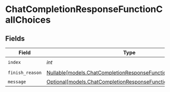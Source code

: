 # ChatCompletionResponseFunctionCallChoices


## Fields

| Field                                                                                                                          | Type                                                                                                                           | Required                                                                                                                       | Description                                                                                                                    | Example                                                                                                                        |
| ------------------------------------------------------------------------------------------------------------------------------ | ------------------------------------------------------------------------------------------------------------------------------ | ------------------------------------------------------------------------------------------------------------------------------ | ------------------------------------------------------------------------------------------------------------------------------ | ------------------------------------------------------------------------------------------------------------------------------ |
| `index`                                                                                                                        | *int*                                                                                                                          | :heavy_check_mark:                                                                                                             | N/A                                                                                                                            | 0                                                                                                                              |
| `finish_reason`                                                                                                                | [Nullable[models.ChatCompletionResponseFunctionCallFinishReason]](../models/chatcompletionresponsefunctioncallfinishreason.md) | :heavy_check_mark:                                                                                                             | N/A                                                                                                                            | tool_calls                                                                                                                     |
| `message`                                                                                                                      | [Optional[models.ChatCompletionResponseFunctionCallMessage]](../models/chatcompletionresponsefunctioncallmessage.md)           | :heavy_minus_sign:                                                                                                             | N/A                                                                                                                            |                                                                                                                                |